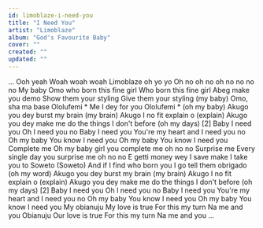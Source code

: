 ```yaml
---
id: limoblaze-i-need-you
title: "I Need You"
artist: "Limoblaze"
album: "God's Favourite Baby"
cover: ""
created: ""
updated: ""
---
```


... Ooh yeah Woah woah woah Limoblaze oh yo yo Oh no oh no oh no no no no My baby Omo who born this fine girl Who born this fine girl Abeg make you demo Show them your styling Give them your styling (my baby) Omo, sha ma base Ololufemi * Me I dey for you Ololufemi * (oh my baby) Akugo you dey burst my brain (my brain) Akugo I no fit explain o (explain) Akugo you dey make me do the things I don't before (oh my days) [2] Baby I need you Oh I need you no Baby I need you You're my heart and I need you no Oh my baby You know I need you Oh my baby You know I need you Complete me Oh my baby girl you complete me oh no no Surprise me Every single day you surprise me oh no no E getti money wey I save make I take you to Soweto (Soweto) And if I find who born you I go tell them obrigado (oh my word) Akugo you dey burst my brain (my brain) Akugo I no fit explain o (explain) Akugo you dey make me do the things I don't before (oh my days) [2] Baby I need you Oh I need you no Baby I need you You're my heart and I need you no Oh my baby You know I need you Oh my baby You know I need you My obianuju My love is true For this my turn Na me and you Obianuju Our love is true For this my turn Na me and you ...